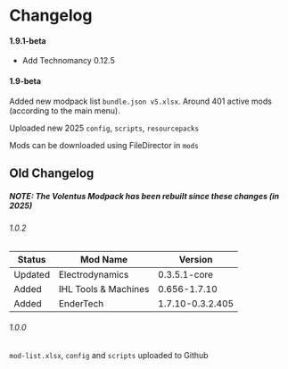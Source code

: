 # Changelog

#### 1.9.1-beta

- Add Technomancy 0.12.5

#### 1.9-beta

Added new modpack list `bundle.json v5.xlsx`. Around 401 active mods (according to the main menu).

Uploaded new 2025 `config`, `scripts`, `resourcepacks`

Mods can be downloaded using FileDirector in `mods`

## Old Changelog

##### NOTE: The Volentus Modpack has been rebuilt since these changes (in 2025)

###### 1.0.2

| Status  | Mod Name             | Version          |
| ------- | -------------------- | ---------------- |
| Updated | Electrodynamics      | 0.3.5.1-core     |
| Added   | IHL Tools & Machines | 0.656-1.7.10     |
| Added   | EnderTech            | 1.7.10-0.3.2.405 |

###### 1.0.0

`mod-list.xlsx`, `config` and `scripts` uploaded to Github
